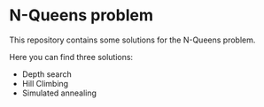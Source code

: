 # N-Queens problem

This repository contains some solutions for the N-Queens problem.

Here you can find three solutions:
- Depth search 
- Hill Climbing
- Simulated annealing

